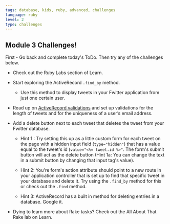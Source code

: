 ```yaml
---
tags: database, kids, ruby, advanced, challenges
language: ruby
level: 2
type: challenges
---
```


## Module 3 Challenges!

First - Go back and complete today's ToDo. Then try any of the challenges below.

+ Check out the Ruby Labs section of Learn.

+ Start exploring the ActiveRecord `.find_by` method.

  * Use this method to display tweets in your Fwitter application from just one certain user.

+ Read up on [ActiveRecord validations](http://guides.rubyonrails.org/active_record_validations.html) and set up validations for the length of tweets and for the uniqueness of a user’s email address.

+ Add a delete button next to each tweet that deletes the tweet from your Fwitter database.

  * Hint 1 : Try setting this up as a little custom form for each tweet on the page with a hidden input field (`type="hidden"`) that has a value equal to the tweet's id (`value="<%= tweet.id %>"`. The form's submit button will act as the delete button (Hint 1a: You can change the text in a submit button by changing that input tag's value).

  * Hint 2: You're form's action attribute should point to a new route in your application controller that is set up to find that specific tweet in your database and delete it. Try using the `.find_by` method for this or check out the `.find` method.

  * Hint 3: ActiveRecord has a built in method for deleting entries in a database. Google it.

+ Dying to learn more about Rake tasks? Check out the All About That Rake lab on Learn.

